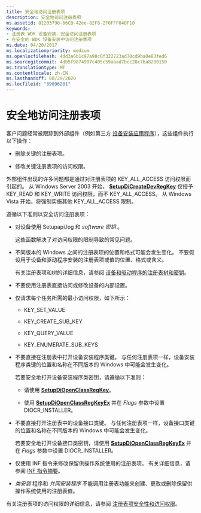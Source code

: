 ```yaml
---
title: 安全地访问注册表项
description: 安全地访问注册表项
ms.assetid: 81203790-66CB-42ee-82F8-2F0FFF04DF10
keywords:
- 注册表 WDK 设备安装，安全访问注册表项
- 在安全的 WDK 设备安装中访问注册表项
ms.date: 04/20/2017
ms.localizationpriority: medium
ms.openlocfilehash: 4dd3a6b1c97a98c0f322723ad70cd9ba0e83fed6
ms.sourcegitcommit: 4db5f9874907c405c59aaad7bcc28c7ba8280150
ms.translationtype: MT
ms.contentlocale: zh-CN
ms.lasthandoff: 08/29/2020
ms.locfileid: "89096281"
---
```

# <a name="accessing-registry-keys-safely"></a>安全地访问注册表项


客户问题经常被跟踪到外部组件（例如第三方 [设备安装应用程序](writing-a-device-installation-application.md)），这些组件执行以下操作：

-   删除关键的注册表项。

-   修改关键注册表项的访问权限。

外部组件出现的许多问题都是通过对注册表项的 KEY_ALL_ACCESS 访问权限而引起的。 从 Windows Server 2003 开始， [**SetupDiCreateDevRegKey**](/windows/desktop/api/setupapi/nf-setupapi-setupdicreatedevregkeya) 仅授予 KEY_READ 和 KEY_WRITE 访问权限，而不 KEY_ALL_ACCESS。 从 Windows Vista 开始，将强制实施其他 KEY_ALL_ACCESS 限制。

遵循以下准则以安全访问注册表项：

-   对设备使用 Setupapi.log 和 *software 密钥* 。

    这些函数解决了对访问权限的限制导致的常见问题。

-   不同版本的 Windows 之间的注册表项的位置和格式可能会发生变化。 不要假设用于设备和驱动程序安装的注册表项或值的位置、格式或含义。

    有关注册表项和树的详细信息，请参阅 [设备和驱动程序的注册表树和密钥](registry-trees-and-keys.md)。

-   不要使用注册表直接访问或修改设备的内部设置。

-   仅请求每个任务所需的最小访问权限，如下所示：

    -   KEY_SET_VALUE

    -   KEY_CREATE_SUB_KEY

    -   KEY_QUERY_VALUE

    -   KEY_ENUMERATE_SUB_KEYS

-   不要直接在注册表中打开设备安装程序类键。 与任何注册表项一样，设备安装程序类键的位置和名称在不同版本的 Windows 中可能会发生变化。

    若要安全地打开设备安装程序类密钥，请遵循以下准则：

    -   请使用 [**SetupDiOpenClassRegKey**](/windows/desktop/api/setupapi/nf-setupapi-setupdiopenclassregkey)。

    -   使用 [**SetupDiOpenClassRegKeyEx**](/windows/desktop/api/setupapi/nf-setupapi-setupdiopenclassregkeyexa) 并在 *Flags* 参数中设置 DIOCR_INSTALLER。

-   不要直接打开注册表中的设备接口类键。 与任何注册表项一样，设备接口类键的位置和名称在不同版本的 Windows 中可能会发生变化。

    若要安全地打开设备接口类密钥，请使用 [**SetupDiOpenClassRegKeyEx**](/windows/desktop/api/setupapi/nf-setupapi-setupdiopenclassregkeyexa) 并在 *Flags* 参数中设置 DIOCR_INSTALLER。

-   仅使用 INF 指令来修改保留供操作系统使用的注册表项。 有关详细信息，请参阅 [INF 指令摘要](summary-of-inf-directives.md)。

-   *类安装* 程序和 *共同安装程序* 不能调用注册表功能来创建、更改或删除保留供操作系统使用的注册表值。

有关注册表项的访问权限的详细信息，请参阅 [注册表项安全性和访问权限](https://go.microsoft.com/fwlink/p/?linkid=194542)。

 

